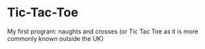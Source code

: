 # Tic-Tac-Toe
My first program: naughts and crosses (or Tic Tac Toe as it is more commonly known outside the UK)
